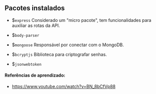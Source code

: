 ## Pacotes instalados

- $`express`
Considerado um "micro pacote", tem funcionalidades para auxiliar as rotas da API.

- $`body-parser`

- $`mongoose`
Responsável por conectar com o MongoDB.

- $`bcryptjs`
Biblioteca para criptografar senhas.

- $`jsonwebtoken`



#### Referências de aprendizado:
- https://www.youtube.com/watch?v=BN_8bCfVp88
